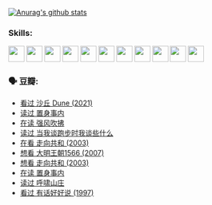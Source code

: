 
[![Anurag's github stats](https://github-readme-stats.vercel.app/api?username=w940853815)](https://github.com/anuraghazra/github-readme-stats)

### Skills:

<code><img height="32" src="https://cdn.jsdelivr.net/npm/simple-icons@v5/icons/python.svg"></code>
<code><img height="32" src="https://cdn.jsdelivr.net/npm/simple-icons@v5/icons/javascript.svg"></code>
<code><img height="32" src="https://cdn.jsdelivr.net/npm/simple-icons@v5/icons/django.svg"></code>
<code><img height="32" src="https://cdn.jsdelivr.net/npm/simple-icons@v5/icons/flask.svg"></code>
<code><img height="32" src="https://cdn.jsdelivr.net/npm/simple-icons@v5/icons/vuetify.svg"></code>
<code><img height="32" src="https://cdn.jsdelivr.net/npm/simple-icons@v5/icons/git.svg"></code>
<code><img height="32" src="https://cdn.jsdelivr.net/npm/simple-icons@v5/icons/docker.svg"></code>
<code><img height="32" src="https://cdn.jsdelivr.net/npm/simple-icons@v5/icons/postgresql.svg"></code>
<code><img height="32" src="https://cdn.jsdelivr.net/npm/simple-icons@v5/icons/elasticsearch.svg"></code>
<code><img height="32" src="https://cdn.jsdelivr.net/npm/simple-icons@v5/icons/macos.svg"></code>
<code><img height="32" src="https://cdn.jsdelivr.net/npm/simple-icons@v5/icons/linux.svg"></code>

### 🗣 豆瓣:

<!-- DOUBAN-ACTIVITIES:START -->
- [看过 沙丘 Dune‎ (2021)](https://www.douban.com/people/136069238/status/3726869471/?_i=42537010)
- [读过 置身事内](https://www.douban.com/people/136069238/status/3726223867/?_i=42537010)
- [在读 强风吹拂](https://www.douban.com/people/136069238/status/3725395475/?_i=42537010)
- [读过 当我谈跑步时我谈些什么](https://www.douban.com/people/136069238/status/3715422296/?_i=42537010)
- [在看 走向共和‎ (2003)](https://www.douban.com/people/136069238/status/3711470443/?_i=42537010)
- [想看 大明王朝1566‎ (2007)](https://www.douban.com/people/136069238/status/3710980213/?_i=42537010)
- [想看 走向共和‎ (2003)](https://www.douban.com/people/136069238/status/3710980002/?_i=42537010)
- [在读 置身事内](https://www.douban.com/people/136069238/status/3710472151/?_i=42537010)
- [读过 呼啸山庄](https://www.douban.com/people/136069238/status/3710470617/?_i=42537010)
- [看过 有话好好说‎ (1997)](https://www.douban.com/people/136069238/status/3709833172/?_i=42537010)
<!-- DOUBAN-ACTIVITIES:END -->
<!--
**w940853815/w940853815** is a ✨ _special_ ✨ repository because its `README.md` (this file) appears on your GitHub profile.

Here are some ideas to get you started:

- 🔭 I’m currently working on ...
- 🌱 I’m currently learning ...
- 👯 I’m looking to collaborate on ...
- 🤔 I’m looking for help with ...
- 💬 Ask me about ...
- 📫 How to reach me: ...
- 😄 Pronouns: ...
- ⚡ Fun fact: ...
-->
